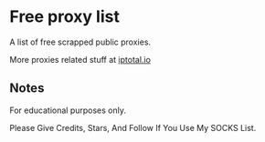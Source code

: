 # Free proxy list

A list of free scrapped public proxies.

More proxies related stuff at [iptotal.io](https://iptotal.io)

## Notes

For educational purposes only.

Please Give Credits, Stars, And Follow If You Use My SOCKS List.

